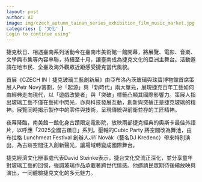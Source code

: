 ```yaml
---
layout: post
author: AI
image: img/czech_autumn_tainan_series_exhibition_film_music_market.jpg
categories: [ '文化' ]
Login to continue using"
---
```

捷克秋日、相遇臺南系列活動今在臺南市美術館一館開幕，將展覽、電影、音樂、文學與市集等內容串聯，持續至十月，讓臺南成為捷克文化的亞洲主舞台。活動邀請在地市民、全臺及海外觀眾近距感受捷克當代風貌。

首展《CZECH IN｜捷克玻璃工藝創新展》由亞布洛內茨玻璃與珠寶博物館首席策展人Petr Nový籌劃，分「起源」與「新時代」兩大單元，展現捷克百年工藝如何由經典走向現代，以「遊戲改變者」與「突破」標籤凸顯其國際影響力。策展人指出玻璃工藝不僅在藝術中閃光，亦與科技發展互動，創新與突破正是捷克玻璃的精神。展覽同時揭示製作中的零件與技術，呈現傳統與前衛並存的工匠精神。

夜幕降臨，南美館一館化身古蹟限定電影院，放映兩部捷克經典的奧斯卡最佳外語片，以呼應「2025全國古蹟日」系列。壓軸的Cubic Party 將空間改為舞池，由布拉格 Lunchmeat Festival 創辦人Jiří Novák（藝名DJ Kredenc）帶來特別演出，為古跡空間注入創新聲光，讓場域轉變成國際舞台。

捷克經濟文化辦事處代表David Steinke表示，捷台文化交流正深化，並分享童年對玻璃工藝的回憶，強調玻璃作品承載著跨世代情感。他邀請民眾期待後續放映與演出，一同體驗捷克文化的多元魅力。